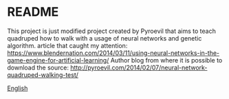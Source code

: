 # README #

This project is just modified project created by Pyroevil that aims to teach quadruped how to walk with a usage of neural networks and genetic algorithm.
article that caught my attention: https://www.blendernation.com/2014/03/11/using-neural-networks-in-the-game-engine-for-artificial-learning/
Author blog from where it is possible to download the source:
http://pyroevil.com/2014/02/07/neural-network-quadruped-walking-test/

[English](https://github.com/adrijanik/neural-network-with-genetic-algorithm/blob/master/project_nnetga/ml_eng_project.pdf)




